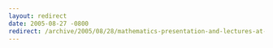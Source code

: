 ```yaml
---
layout: redirect
date: 2005-08-27 -0800
redirect: /archive/2005/08/28/mathematics-presentation-and-lectures-at-burning-man.aspx/
---
```

